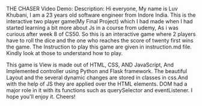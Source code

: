 THE CHASER
Video Demo:  <URL HERE>
Description:
Hi everyone, My name is Luv Khubani, I am a 23 years old software engineer from Indore India.
This is the interactive two player game(My Final Project) which I had made when I had started learning a bit more about Js in a course from udemy,
As i was curious after week 8 of CS50.
So this is an interactive game where 2 players have to roll the dice and the one who reaches the score of twenty first wins the game.
The Instruction to play this game are given in instruction.md file. Kindly look at those to understand how to play.

This game is View is made out of HTML, CSS, AND JavaScript, And Implemented controller using Python and Flask framework.
The beautiful Layout and the several dynamic changes are stored in classes in css.And with the help of JS they are applied over the HTML elements.
DOM had a major role in it with its functions such as querySelector and eventListener. I hope you'll enjoy it. Cheers!